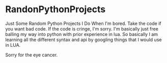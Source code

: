 # RandonPythonProjects
Just Some Random Python Projects I Do When I'm bored. Take the code if you want bad code.
If the code is cringe, I'm sorry. I'm basically just free balling my way into python with prior experience in lua. So basically I am learning all the different syntax and api by googling things that I would use in LUA.


Sorry for the eye cancer.
